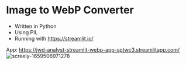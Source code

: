 # Image to WebP Converter
- Written in Python
- Using PIL
- Running with https://streamlit.io/

App: https://jwd-analyst-streamlit-webp-app-sptwc3.streamlitapp.com/
![screely-1659506971278](https://user-images.githubusercontent.com/78842068/182536599-c9d8700d-9f63-4d80-a8cc-c63bf489712c.png)
